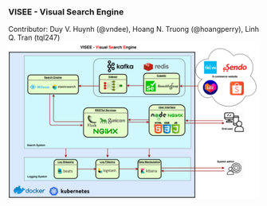 ### VISEE - Visual Search Engine

Contributor: Duy V. Huynh (@vndee), Hoang N. Truong (@hoangperry), Linh Q. Tran (tql247)
![System Architecture](imgs/visee.png)